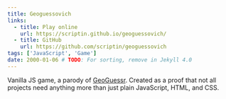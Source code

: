 ```yaml
---
title: Geoguessovich
links:
  - title: Play online
    url: https://scriptin.github.io/geoguessovich/
  - title: GitHub
    url: https://github.com/scriptin/geoguessovich
tags: ['JavaScript', 'Game']
date: 2000-01-06 # TODO: For sorting, remove in Jekyll 4.0
---
```

Vanilla JS game, a parody of [GeoGuessr](https://www.geoguessr.com/).
Created as a proof that not all projects need anything more than just plain JavaScript, HTML, and CSS.
